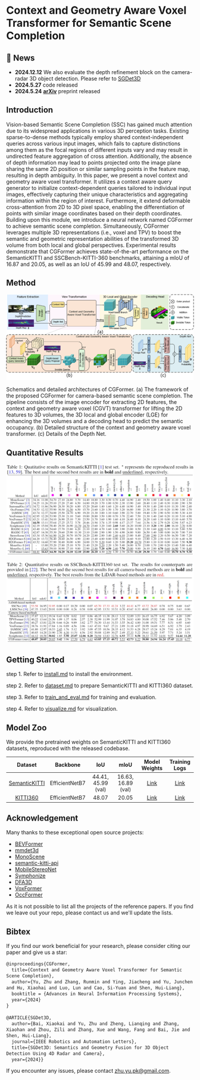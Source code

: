 # Context and Geometry Aware Voxel Transformer for Semantic Scene Completion

## 🚀 News

- **2024.12.12** We also evaluate the depth refinement block on the camera-radar 3D object detection. Please refer to [SGDet3D](https://github.com/shawnnnkb/SGDet3D)
- **2024.5.27** code released
- **2024.5.24** [**arXiv**](https://arxiv.org/pdf/2405.13675v4) preprint released

## Introduction

Vision-based Semantic Scene Completion (SSC) has gained much attention due to its widespread applications in various 3D perception tasks. Existing sparse-to-dense methods typically employ shared context-independent queries across various input images, which fails to capture distinctions among them as the focal regions of different inputs vary and may result in undirected feature aggregation of cross attention. Additionally, the absence of depth information may lead to points projected onto the image plane sharing the same 2D position or similar sampling points in the feature map, resulting in depth ambiguity. In this paper, we present a novel context and geometry aware voxel transformer. It utilizes a context aware query generator to initialize context-dependent queries tailored to individual input images, effectively capturing their unique characteristics and aggregating information within the region of interest. Furthermore, it extend deformable cross-attention from 2D to 3D pixel space, enabling the differentiation of points with similar image coordinates based on their depth coordinates. Building upon this module, we introduce a neural network named CGFormer to achieve semantic scene completion. Simultaneously, CGFormer leverages multiple 3D representations (i.e., voxel and TPV) to boost the semantic and geometric representation abilities of the transformed 3D volume from both local and global perspectives. Experimental results demonstrate that CGFormer achieves state-of-the-art performance on the SemanticKITTI and SSCBench-KITTI-360 benchmarks, attaining a mIoU of 16.87 and 20.05, as well as an IoU of 45.99 and 48.07, respectively.

## Method

![overview](./docs/Fig_architecture.png)

Schematics and detailed architectures of CGFormer. (a) The framework of the proposed CGFormer for camera-based semantic scene completion. The pipeline consists of the image encoder for extracting 2D features, the context and geometry aware voxel (CGVT) transformer for lifting the 2D features to 3D volumes, the 3D local and global encoder (LGE) for enhancing the 3D volumes and a decoding head to predict the semantic occupancy. (b) Detailed structure of the context and geometry aware voxel transformer. (c) Details of the Depth Net.

## Quantitative Results

![SemanticKITTI](./docs/SemanticKITTI.png)

![KITTI360](./docs/KITTI360.png)

## Getting Started

step 1. Refer to [install.md](./docs/install.md) to install the environment.

step 2. Refer to [dataset.md](./docs/dataset.md) to prepare SemanticKITTI and KITTI360 dataset.

step 3. Refer to [train_and_eval.md](./docs/train_and_eval.md) for training and evaluation.

step 4. Refer to [visualize.md](./docs/visualization.md) for visualization.

## Model Zoo

We provide the pretrained weights on SemanticKITTI and KITTI360 datasets, reproduced with the released codebase.



|                           Dataset                            |    Backbone    |        IoU         |        mIoU        |                        Model Weights                         |                        Training Logs                         |
| :----------------------------------------------------------: | :------------: | :----------------: | :----------------: | :----------------------------------------------------------: | :----------------------------------------------------------: |
| [SemanticKITTI](configs/CGFormer-Efficient-Swin-SemanticKITTI.py) | EfficientNetB7 | 44.41, 45.99 (val) | 16.63, 16.89 (val) | [Link](https://github.com/pkqbajng/CGFormer/releases/download/v1.0/CGFormer-Efficient-Swin-SemanticKITTI.ckpt) | [Link](https://github.com/pkqbajng/CGFormer/releases/download/v1.0/CGFormer-Efficient-Swin-SemanticKITTI.zip) |
|   [KITTI360](configs/CGFormer-Efficient-Swin-KITTI360.py)    | EfficientNetB7 |       48.07        |       20.05        | [Link](https://github.com/pkqbajng/CGFormer/releases/download/v1.0/CGFormer-Efficient-Swin-KITTI360.ckpt) | [Link](https://github.com/pkqbajng/CGFormer/releases/download/v1.0/CGFormer-Efficient-Swin-KITTI360.zip) |

## Acknowledgement

Many thanks to these exceptional open source projects:
- [BEVFormer](https://github.com/fundamentalvision/BEVFormer)
- [mmdet3d](https://github.com/open-mmlab/mmdetection3d)
- [MonoScene](https://github.com/astra-vision/MonoScene)
- [semantic-kitti-api](https://github.com/PRBonn/semantic-kitti-api) 
- [MobileStereoNet](https://github.com/cogsys-tuebingen/mobilestereonet)
- [Symphonize](https://github.com/hustvl/Symphonies.git)
- [DFA3D](https://github.com/IDEA-Research/3D-deformable-attention.git)
- [VoxFormer](https://github.com/NVlabs/VoxFormer.git)
- [OccFormer](https://github.com/zhangyp15/OccFormer.git)

As it is not possible to list all the projects of the reference papers. If you find we leave out your repo, please contact us and we'll update the lists.

## Bibtex

If you find our work beneficial for your research, please consider citing our paper and give us a star:

```
@inproceedings{CGFormer,
  title={Context and Geometry Aware Voxel Transformer for Semantic Scene Completion},
  author={Yu, Zhu and Zhang, Runmin and Ying, Jiacheng and Yu, Junchen and Hu, Xiaohai and Luo, Lun and Cao, Si-Yuan and Shen, Hui-Liang},
  booktitle = {Advances in Neural Information Processing Systems},
  year={2024}
}

@ARTICLE{SGDet3D,
  author={Bai, Xiaokai and Yu, Zhu and Zheng, Lianqing and Zhang, Xiaohan and Zhou, Zili and Zhang, Xue and Wang, Fang and Bai, Jie and Shen, Hui-Liang},
  journal={IEEE Robotics and Automation Letters}, 
  title={SGDet3D: Semantics and Geometry Fusion for 3D Object Detection Using 4D Radar and Camera}, 
  year={2024}}
```

If you encounter any issues, please contact zhu.yu.pk@gmail.com.

